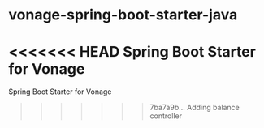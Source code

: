 # vonage-spring-boot-starter-java
<<<<<<< HEAD
Spring Boot Starter for Vonage
=======
Spring Boot Starter for Vonage
>>>>>>> 7ba7a9b... Adding balance controller
